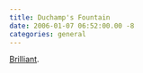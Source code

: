 ```yaml
---
title: Duchamp's Fountain
date: 2006-01-07 06:52:00.00 -8
categories: general
---
```

[Brilliant](http://www.boingboing.net/2006/01/06/duchamps_fountain_at.html).
